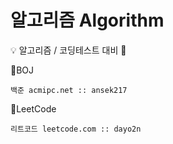 # 알고리즘 Algorithm
💡 알고리즘 / 코딩테스트 대비 🐝


📂BOJ

	백준 acmipc.net :: ansek217
  
📂LeetCode

	리트코드 leetcode.com :: dayo2n
